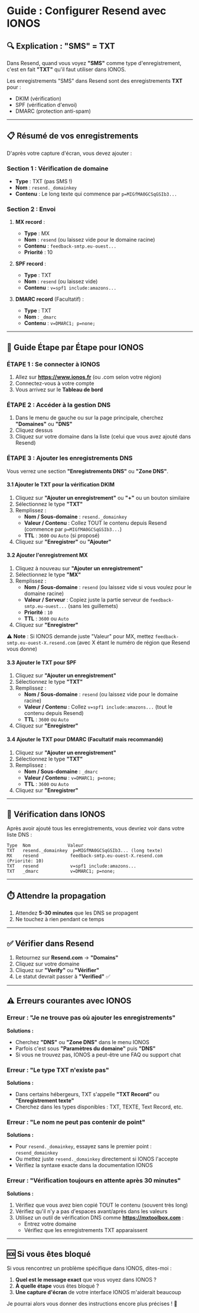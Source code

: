 # Guide : Configurer Resend avec IONOS

## 🔍 Explication : "SMS" = TXT

Dans Resend, quand vous voyez **"SMS"** comme type d'enregistrement, c'est en fait **"TXT"** qu'il faut utiliser dans IONOS.

Les enregistrements "SMS" dans Resend sont des enregistrements **TXT** pour :
- DKIM (vérification)
- SPF (vérification d'envoi)
- DMARC (protection anti-spam)

---

## 📋 Résumé de vos enregistrements

D'après votre capture d'écran, vous devez ajouter :

### Section 1 : Vérification de domaine
- **Type** : TXT (pas SMS !)
- **Nom** : `resend._domainkey`
- **Contenu** : Le long texte qui commence par `p=MIGfMA0GCSqGSIb3...`

### Section 2 : Envoi
1. **MX record** :
   - **Type** : MX
   - **Nom** : `resend` (ou laissez vide pour le domaine racine)
   - **Contenu** : `feedback-smtp.eu-ouest...`
   - **Priorité** : 10

2. **SPF record** :
   - **Type** : TXT
   - **Nom** : `resend` (ou laissez vide)
   - **Contenu** : `v=spf1 include:amazons...`

3. **DMARC record** (Facultatif) :
   - **Type** : TXT
   - **Nom** : `_dmarc`
   - **Contenu** : `v=DMARC1; p=none;`

---

## 🚀 Guide Étape par Étape pour IONOS

### ÉTAPE 1 : Se connecter à IONOS

1. Allez sur **https://www.ionos.fr** (ou .com selon votre région)
2. Connectez-vous à votre compte
3. Vous arrivez sur le **Tableau de bord**

### ÉTAPE 2 : Accéder à la gestion DNS

1. Dans le menu de gauche ou sur la page principale, cherchez **"Domaines"** ou **"DNS"**
2. Cliquez dessus
3. Cliquez sur votre domaine dans la liste (celui que vous avez ajouté dans Resend)

### ÉTAPE 3 : Ajouter les enregistrements DNS

Vous verrez une section **"Enregistrements DNS"** ou **"Zone DNS"**.

#### 3.1 Ajouter le TXT pour la vérification DKIM

1. Cliquez sur **"Ajouter un enregistrement"** ou **"+"** ou un bouton similaire
2. Sélectionnez le type **"TXT"**
3. Remplissez :
   - **Nom / Sous-domaine** : `resend._domainkey`
   - **Valeur / Contenu** : Collez TOUT le contenu depuis Resend (commence par `p=MIGfMA0GCSqGSIb3...`)
   - **TTL** : `3600` ou `Auto` (si proposé)
4. Cliquez sur **"Enregistrer"** ou **"Ajouter"**

#### 3.2 Ajouter l'enregistrement MX

1. Cliquez à nouveau sur **"Ajouter un enregistrement"**
2. Sélectionnez le type **"MX"**
3. Remplissez :
   - **Nom / Sous-domaine** : `resend` (ou laissez vide si vous voulez pour le domaine racine)
   - **Valeur / Serveur** : Copiez juste la partie serveur de `feedback-smtp.eu-ouest...` (sans les guillemets)
   - **Priorité** : `10`
   - **TTL** : `3600` ou `Auto`
4. Cliquez sur **"Enregistrer"**

⚠️ **Note** : Si IONOS demande juste "Valeur" pour MX, mettez `feedback-smtp.eu-ouest-X.resend.com` (avec X étant le numéro de région que Resend vous donne)

#### 3.3 Ajouter le TXT pour SPF

1. Cliquez sur **"Ajouter un enregistrement"**
2. Sélectionnez le type **"TXT"**
3. Remplissez :
   - **Nom / Sous-domaine** : `resend` (ou laissez vide pour le domaine racine)
   - **Valeur / Contenu** : Collez `v=spf1 include:amazons...` (tout le contenu depuis Resend)
   - **TTL** : `3600` ou `Auto`
4. Cliquez sur **"Enregistrer"**

#### 3.4 Ajouter le TXT pour DMARC (Facultatif mais recommandé)

1. Cliquez sur **"Ajouter un enregistrement"**
2. Sélectionnez le type **"TXT"**
3. Remplissez :
   - **Nom / Sous-domaine** : `_dmarc`
   - **Valeur / Contenu** : `v=DMARC1; p=none;`
   - **TTL** : `3600` ou `Auto`
4. Cliquez sur **"Enregistrer"**

---

## 📝 Vérification dans IONOS

Après avoir ajouté tous les enregistrements, vous devriez voir dans votre liste DNS :

```
Type  Nom              Valeur
TXT   resend._domainkey  p=MIGfMA0GCSqGSIb3... (long texte)
MX    resend            feedback-smtp.eu-ouest-X.resend.com  (Priorité: 10)
TXT   resend            v=spf1 include:amazons...
TXT   _dmarc            v=DMARC1; p=none;
```

---

## ⏱️ Attendre la propagation

1. Attendez **5-30 minutes** que les DNS se propagent
2. Ne touchez à rien pendant ce temps

---

## ✅ Vérifier dans Resend

1. Retournez sur **Resend.com** → **"Domains"**
2. Cliquez sur votre domaine
3. Cliquez sur **"Verify"** ou **"Vérifier"**
4. Le statut devrait passer à **"Verified"** ✅

---

## ⚠️ Erreurs courantes avec IONOS

### Erreur : "Je ne trouve pas où ajouter les enregistrements"

**Solutions :**
- Cherchez **"DNS"** ou **"Zone DNS"** dans le menu IONOS
- Parfois c'est sous **"Paramètres du domaine"** puis **"DNS"**
- Si vous ne trouvez pas, IONOS a peut-être une FAQ ou support chat

### Erreur : "Le type TXT n'existe pas"

**Solutions :**
- Dans certains hébergeurs, TXT s'appelle **"TXT Record"** ou **"Enregistrement texte"**
- Cherchez dans les types disponibles : TXT, TEXTE, Text Record, etc.

### Erreur : "Le nom ne peut pas contenir de point"

**Solutions :**
- Pour `resend._domainkey`, essayez sans le premier point : `resend_domainkey`
- Ou mettez juste `resend._domainkey` directement si IONOS l'accepte
- Vérifiez la syntaxe exacte dans la documentation IONOS

### Erreur : "Vérification toujours en attente après 30 minutes"

**Solutions :**
1. Vérifiez que vous avez bien copié TOUT le contenu (souvent très long)
2. Vérifiez qu'il n'y a pas d'espaces avant/après dans les valeurs
3. Utilisez un outil de vérification DNS comme **https://mxtoolbox.com** :
   - Entrez votre domaine
   - Vérifiez que les enregistrements TXT apparaissent

---

## 🆘 Si vous êtes bloqué

Si vous rencontrez un problème spécifique dans IONOS, dites-moi :
1. **Quel est le message exact** que vous voyez dans IONOS ?
2. **À quelle étape** vous êtes bloqué ?
3. **Une capture d'écran** de votre interface IONOS m'aiderait beaucoup

Je pourrai alors vous donner des instructions encore plus précises ! 🚀

